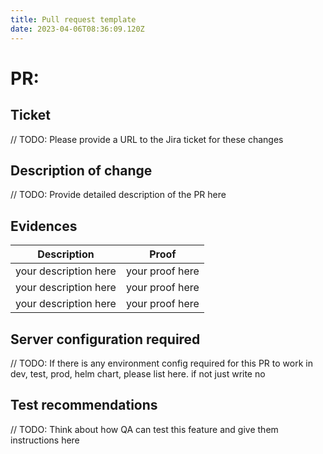 ```yaml
---
title: Pull request template
date: 2023-04-06T08:36:09.120Z
---
```

# PR: 
## Ticket
// TODO: Please provide a URL to the Jira ticket for these changes

## Description of change
// TODO: Provide detailed description of the PR here

## Evidences
| **Description**       | **Proof**       |
| --------------------- | --------------- |
| your description here | your proof here |
| your description here | your proof here |
| your description here | your proof here |

## Server configuration required
// TODO: If there is any environment config required for this PR to work in dev, test, prod, helm chart, please list here. if not just write no

## Test recommendations
// TODO: Think about how QA can test this feature and give them instructions here
